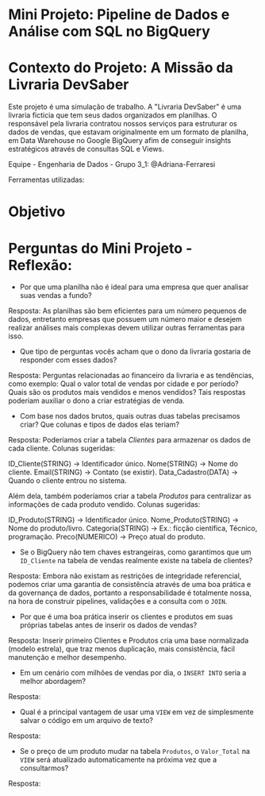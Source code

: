 # Mini Projeto: Pipeline de Dados e Análise com SQL no BigQuery

# Contexto do Projeto: A Missão da Livraria DevSaber
Este projeto é uma simulação de trabalho. A "Livraria DevSaber" é uma livraria ficticia que tem seus dados organizados em planilhas. O responsável pela livraria contratou nossos serviços para estruturar os dados de vendas, que estavam originalmente em um formato de planilha, em Data Warehouse no Google BigQuery afim de conseguir insights estratégicos através de consultas SQL e Views.

Equipe - Engenharia de Dados - Grupo 3_1: 
@Adriana-Ferraresi


Ferramentas utilizadas:


# Objetivo

# Perguntas do Mini Projeto - Reflexão:
- Por que uma planilha não é ideal para uma empresa que quer analisar suas vendas a fundo?

Resposta: As planilhas são bem eficientes para um número pequenos de dados, entretanto empresas que possuem um número maior e desejem realizar análises mais complexas devem utilizar outras ferramentas para isso.

  
- Que tipo de perguntas vocês acham que o dono da livraria gostaria de responder com esses dados?

Resposta: Perguntas relacionadas ao financeiro da livraria e as tendências, como exemplo: Qual o valor total de vendas por cidade e por período? Quais são os produtos mais vendidos e menos vendidos? Tais respostas poderiam auxiliar o dono a criar estratégias de venda.

   
- Com base nos dados brutos, quais outras duas tabelas precisamos criar? Que colunas e tipos de dados elas teriam?

Resposta: Poderíamos criar a tabela *Clientes* para armazenar os dados de cada cliente. Colunas sugeridas:

ID_Cliente(STRING) → Identificador único.
Nome(STRING) → Nome do cliente.
Email(STRING) → Contato (se existir).
Data_Cadastro(DATA) → Quando o cliente entrou no sistema.

Além dela, também poderíamos criar a tabela *Produtos* para centralizar as informações de cada produto vendido. Colunas sugeridas:

ID_Produto(STRING) → Identificador único.
Nome_Produto(STRING) → Nome do produto/livro.
Categoria(STRING) → Ex.: ficção científica, Técnico, programação.
Preco(NUMERICO) → Preço atual do produto.

- Se o BigQuery não tem chaves estrangeiras, como garantimos que um `ID_Cliente` na tabela de vendas realmente existe na tabela de clientes?

Resposta: Embora não existam as restrições de integridade referencial, podemos criar uma garantia de consistência através de uma boa prática e da governança de dados, portanto a responsabilidade é totalmente nossa, na hora de construir pipelines, validações e a consulta com o `JOIN`.


- Por que é uma boa prática inserir os clientes e produtos em suas próprias tabelas antes de inserir os dados de vendas?

Resposta: Inserir primeiro Clientes e Produtos cria uma base normalizada (modelo estrela), que traz menos duplicação, mais consistência, fácil manutenção e melhor desempenho.


- Em um cenário com milhões de vendas por dia, o `INSERT INTO` seria a melhor abordagem?

Resposta:


- Qual é a principal vantagem de usar uma `VIEW` em vez de simplesmente salvar o código em um arquivo de texto?

Resposta:


- Se o preço de um produto mudar na tabela `Produtos`, o `Valor_Total` na `VIEW` será atualizado automaticamente na próxima vez que a consultarmos?

Resposta:

